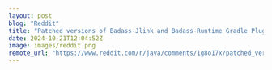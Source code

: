 ```yaml
---
layout: post
blog: "Reddit"
title: "Patched versions of Badass-Jlink and Badass-Runtime Gradle Plugins for Java 21+"
date: 2024-10-21T12:04:52Z
image: images/reddit.png
remote_url: "https://www.reddit.com/r/java/comments/1g8o17x/patched_versions_of_badassjlink_and_badassruntime/"
---
```

